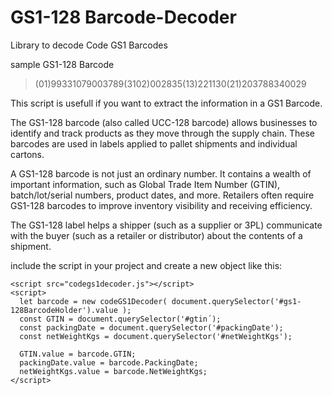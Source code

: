 # GS1-128 Barcode-Decoder
Library to decode Code GS1 Barcodes

sample GS1-128 Barcode
> (01)99331079003789(3102)002835(13)221130(21)203788340029

This script is usefull if you want to extract the information in a GS1 Barcode.

The GS1-128 barcode (also called UCC-128 barcode) allows businesses to identify and track products as they move through the supply chain. These barcodes are used in labels applied to pallet shipments and individual cartons. 

A GS1-128 barcode is not just an ordinary number. It contains a wealth of important information, such as Global Trade Item Number (GTIN), batch/lot/serial numbers, product dates, and more. Retailers often require GS1-128 barcodes to improve inventory visibility and receiving efficiency.

The GS1-128 label helps a shipper (such as a supplier or 3PL) communicate with the buyer (such as a retailer or distributor) about the contents of a shipment.

include the script in your project and create a new object like this:
```
<script src="codegs1decoder.js"></script>
<script>
  let barcode = new codeGS1Decoder( document.querySelector('#gs1-128BarcodeHolder').value );
  const GTIN = document.querySelector('#gtin´);
  const packingDate = document.querySelector('#packingDate');
  const netWeightKgs = document.querySelector('#netWeightKgs');

  GTIN.value = barcode.GTIN;
  packingDate.value = barcode.PackingDate;
  netWeightKgs.value = barcode.NetWeightKgs;
</script>
```
